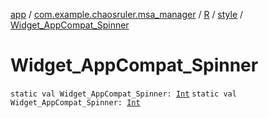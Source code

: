 [app](../../../index.md) / [com.example.chaosruler.msa_manager](../../index.md) / [R](../index.md) / [style](index.md) / [Widget_AppCompat_Spinner](.)

# Widget_AppCompat_Spinner

`static val Widget_AppCompat_Spinner: `[`Int`](https://kotlinlang.org/api/latest/jvm/stdlib/kotlin/-int/index.html)
`static val Widget_AppCompat_Spinner: `[`Int`](https://kotlinlang.org/api/latest/jvm/stdlib/kotlin/-int/index.html)